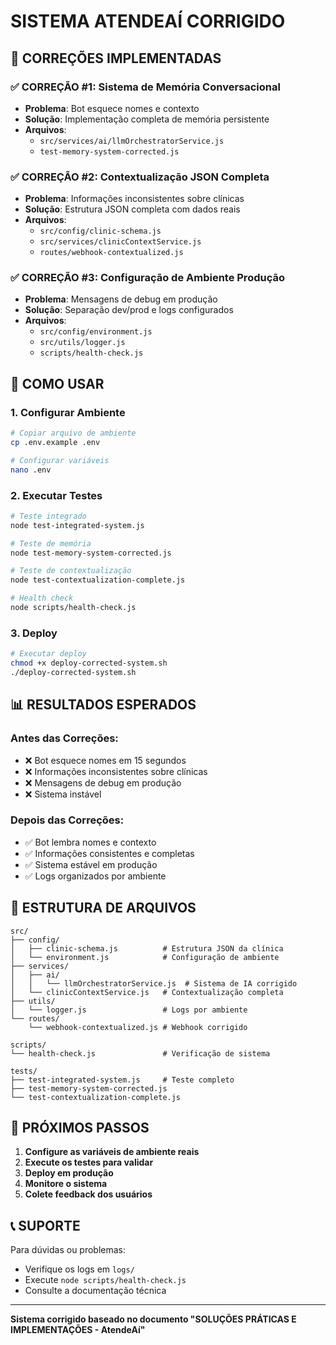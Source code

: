 # SISTEMA ATENDEAÍ CORRIGIDO

## 🎉 CORREÇÕES IMPLEMENTADAS

### ✅ CORREÇÃO #1: Sistema de Memória Conversacional
- **Problema**: Bot esquece nomes e contexto
- **Solução**: Implementação completa de memória persistente
- **Arquivos**: 
  - `src/services/ai/llmOrchestratorService.js`
  - `test-memory-system-corrected.js`

### ✅ CORREÇÃO #2: Contextualização JSON Completa
- **Problema**: Informações inconsistentes sobre clínicas
- **Solução**: Estrutura JSON completa com dados reais
- **Arquivos**:
  - `src/config/clinic-schema.js`
  - `src/services/clinicContextService.js`
  - `routes/webhook-contextualized.js`

### ✅ CORREÇÃO #3: Configuração de Ambiente Produção
- **Problema**: Mensagens de debug em produção
- **Solução**: Separação dev/prod e logs configurados
- **Arquivos**:
  - `src/config/environment.js`
  - `src/utils/logger.js`
  - `scripts/health-check.js`

## 🚀 COMO USAR

### 1. Configurar Ambiente
```bash
# Copiar arquivo de ambiente
cp .env.example .env

# Configurar variáveis
nano .env
```

### 2. Executar Testes
```bash
# Teste integrado
node test-integrated-system.js

# Teste de memória
node test-memory-system-corrected.js

# Teste de contextualização
node test-contextualization-complete.js

# Health check
node scripts/health-check.js
```

### 3. Deploy
```bash
# Executar deploy
chmod +x deploy-corrected-system.sh
./deploy-corrected-system.sh
```

## 📊 RESULTADOS ESPERADOS

### Antes das Correções:
- ❌ Bot esquece nomes em 15 segundos
- ❌ Informações inconsistentes sobre clínicas
- ❌ Mensagens de debug em produção
- ❌ Sistema instável

### Depois das Correções:
- ✅ Bot lembra nomes e contexto
- ✅ Informações consistentes e completas
- ✅ Sistema estável em produção
- ✅ Logs organizados por ambiente

## 🔧 ESTRUTURA DE ARQUIVOS

```
src/
├── config/
│   ├── clinic-schema.js          # Estrutura JSON da clínica
│   └── environment.js            # Configuração de ambiente
├── services/
│   ├── ai/
│   │   └── llmOrchestratorService.js  # Sistema de IA corrigido
│   └── clinicContextService.js   # Contextualização completa
├── utils/
│   └── logger.js                 # Logs por ambiente
└── routes/
    └── webhook-contextualized.js # Webhook corrigido

scripts/
└── health-check.js               # Verificação de sistema

tests/
├── test-integrated-system.js     # Teste completo
├── test-memory-system-corrected.js
└── test-contextualization-complete.js
```

## 🎯 PRÓXIMOS PASSOS

1. **Configure as variáveis de ambiente reais**
2. **Execute os testes para validar**
3. **Deploy em produção**
4. **Monitore o sistema**
5. **Colete feedback dos usuários**

## 📞 SUPORTE

Para dúvidas ou problemas:
- Verifique os logs em `logs/`
- Execute `node scripts/health-check.js`
- Consulte a documentação técnica

---

**Sistema corrigido baseado no documento "SOLUÇÕES PRÁTICAS E IMPLEMENTAÇÕES - AtendeAí"**
